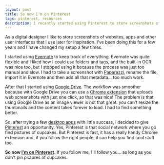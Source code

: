 ```yaml
---
layout: post
title: So now I'm on Pinterest
tags: pinterest, resources
description: I recently started using Pinterest to store screenshots of websites and user interfaces
---
```

As a digital designer I like to store screenshots of websites, apps and other user interfaces that I use later for inspiration. I've been doing this for a few years and I have changed my setup a few times.

I started using [Evernote](https://evernote.com/) to keep track of everything. Evernote was quite flexible and I liked how I could use folders and tags, and the built-in OCR was nice too, but I stopped using it because the process was just too manual and slow. I had to take a screenshot with [Paparazzi](https://derailer.org/paparazzi/), rename the file, import it in Evernote and then add all that metadata... too much work.

<!--more-->

After that I started using [Google Drive](https://drive.google.com/). The workflow was smoother because with Google Drive you can use a [Chrome extension](http://googledrive.blogspot.com/2012/12/introducing-save-to-drive-extension.html) that uploads web screenshots with just one click, so that was nice! The problem is that using Google Drive as an image viewer is not that great: you can't resize the thumbnails and the content takes forever to load. I had to find something better.

So, after trying a few [desktop apps](https://realmacsoftware.com/ember/) with little success, I decided to give [Pinterest](https://www.pinterest.com/) an opportunity. Yes, Pinterest is that social network where you go find pictures of cupcakes. But Pinterest is fast, it has a really handy Chrome extension and, if you follow the right people, it can help you find cool stuff too. 

**So now [I'm on Pinterest](https://www.pinterest.com/cuellarfr/).** If you follow me, I'll follow you... as long as you don't pin pictures of cupcakes.